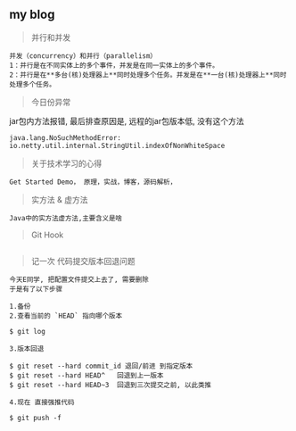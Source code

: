 ## my blog   
> 并行和并发
```text
并发（concurrency）和并行（parallelism）
1：并行是在不同实体上的多个事件，并发是在同一实体上的多个事件。
2：并行是在**多台(核)处理器上**同时处理多个任务。并发是在**一台(核)处理器上**同时处理多个任务。
```

> 今日份异常

jar包内方法报错, 最后排查原因是, 远程的jar包版本低, 没有这个方法
```text
java.lang.NoSuchMethodError: io.netty.util.internal.StringUtil.indexOfNonWhiteSpace
```

> 关于技术学习的心得

```text
Get Started Demo， 原理，实战，博客，源码解析，
```

> 实方法 & 虚方法

```text
Java中的实方法虚方法,主要含义是啥
```

> Git Hook

```text

```

> 记一次 代码提交版本回退问题

```text
今天E同学, 把配置文件提交上去了, 需要删除
于是有了以下步骤

1.备份
2.查看当前的 `HEAD` 指向哪个版本

$ git log

3.版本回退

$ git reset --hard commit_id 退回/前进 到指定版本
$ git reset --hard HEAD^   回退到上一版本
$ git reset --hard HEAD~3  回退到三次提交之前, 以此类推

4.现在 直接强推代码

$ git push -f
```